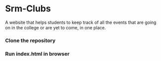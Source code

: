 # Srm-Clubs
A website that helps students to keep track of all the events that are going on in the college or are yet to come, in one place.

### Clone the repository
### Run index.html in browser

